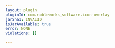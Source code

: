```yaml
---
layout: plugin
pluginId: com.nobleworks_software.icon-overlay
jarSha1: INVALID
isJarAvailable: true
error: NONE
violations: []

---
```

